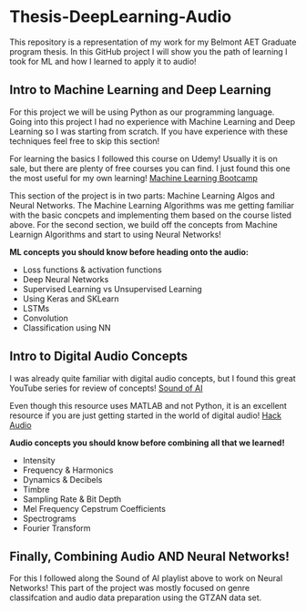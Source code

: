 # Thesis-DeepLearning-Audio
This repository is a representation of my work for my Belmont AET Graduate program thesis. In this GitHub project I will show you the path of learning I took for ML and how I learned to apply it to audio!

## Intro to Machine Learning and Deep Learning
For this project we will be using Python as our programming language. Going into this project I had no experience with Machine Learning and Deep Learning so I was starting from scratch. If you have experience with these techniques feel free to skip this section!

For learning the basics I followed this course on Udemy! Usually it is on sale, but there are plenty of free courses you can find. I just found this one the most useful for my own learning! 
[Machine Learning Bootcamp](https://www.udemy.com/course/introduction-to-machine-learning-in-python/)

This section of the project is in two parts: Machine Learning Algos and Neural Networks. The Machine Learning Algorithms was me getting familiar with the basic concpets and implementing them based on the course listed above. For the second section, we build off the concepts from Machine Learnign Algorithms and start to using Neural Networks!

**ML concepts you should know before heading onto the audio:**

- Loss functions & activation functions
- Deep Neural Networks
- Supervised Learning vs Unsupervised Learning
- Using Keras and SKLearn
- LSTMs
- Convolution
- Classification using NN

## Intro to Digital Audio Concepts
I was already quite familiar with digital audio concepts, but I found this great YouTube series for review of concepts! [Sound of AI](https://youtube.com/playlist?list=PL-wATfeyAMNqIee7cH3q1bh4QJFAaeNv0&si=3R3ppHyZaTqLaawr)

Even though this resource uses MATLAB and not Python, it is an excellent resource if you are just getting started in the world of digital audio! [Hack Audio](https://www.amazon.com/Hack-Audio-Engineering-Society-Presents/dp/113849755X)

**Audio concepts you should know before combining all that we learned!**

- Intensity
- Frequency & Harmonics
- Dynamics & Decibels
- Timbre
- Sampling Rate & Bit Depth
- Mel Frequency Cepstrum Coefficients
- Spectrograms
- Fourier Transform

## Finally, Combining Audio AND Neural Networks!
For this I followed along the Sound of AI playlist above to work on Neural Networks! This part of the project was mostly focused on genre classifcation and audio data preparation using the GTZAN data set. 

